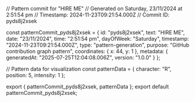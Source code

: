 // Pattern commit for "HIRE ME"
// Generated on Saturday, 23/11/2024 at 2:51:54 pm
// Timestamp: 2024-11-23T09:21:54.000Z
// Commit ID: pyds8j2xsek

const patternCommit_pyds8j2xsek = {
  id: "pyds8j2xsek",
  text: "HIRE ME",
  date: "23/11/2024",
  time: "2:51:54 pm",
  dayOfWeek: "Saturday",
  timestamp: "2024-11-23T09:21:54.000Z",
  type: "pattern-generation",
  purpose: "GitHub contribution graph pattern",
  coordinates: {
    x: 44,
    y: 1
  },
  metadata: {
    generatedAt: "2025-07-25T12:04:08.006Z",
    version: "1.0.0"
  }
};

// Pattern data for visualization
const patternData = {
  character: "R",
  position: 5,
  intensity: 1
};

export { patternCommit_pyds8j2xsek, patternData };
export default patternCommit_pyds8j2xsek;
